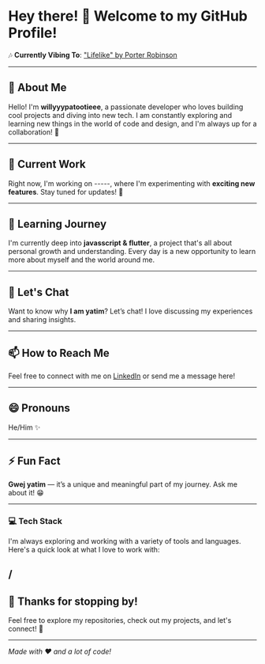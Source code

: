 # Hey there! 👋 Welcome to my GitHub Profile! 

🎶 **Currently Vibing To**: ["Lifelike" by Porter Robinson](https://open.spotify.com/track/1n1RApLXtOg3yR0VYq6mTu)

---

## 🚀 About Me

Hello! I'm **willyyypatootieee**, a passionate developer who loves building cool projects and diving into new tech. I am constantly exploring and learning new things in the world of code and design, and I'm always up for a collaboration! 🌱

---

## 🔭 Current Work

Right now, I'm working on -----, where I'm experimenting with **exciting new features**. Stay tuned for updates! 🚀

---

## 🌱 Learning Journey

I'm currently deep into **javasscript & flutter**, a project that's all about personal growth and understanding. Every day is a new opportunity to learn more about myself and the world around me.

---

## 💬 Let's Chat

Want to know why **I am yatim**? Let’s chat! I love discussing my experiences and sharing insights.

---

## 📫 How to Reach Me

Feel free to connect with me on [LinkedIn](link-to-your-linkedin-profile) or send me a message here!

---

## 😄 Pronouns

He/Him ✨

---

## ⚡ Fun Fact

**Gwej yatim** — it’s a unique and meaningful part of my journey. Ask me about it! 😁

---

### 💻 Tech Stack

I'm always exploring and working with a variety of tools and languages. Here's a quick look at what I love to work with:

/
---

## 🌟 Thanks for stopping by!

Feel free to explore my repositories, check out my projects, and let's connect! 🚀

---

*Made with ❤️ and a lot of code!*

